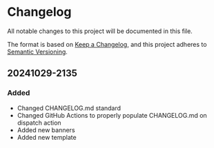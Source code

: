 # Changelog

All notable changes to this project will be documented in this file.

The format is based on [Keep a Changelog](https://keepachangelog.com/en/1.1.0/),
and this project adheres to [Semantic Versioning](https://semver.org/spec/v2.0.0.html).

## 20241029-2135

### Added
- Changed CHANGELOG.md standard
- Changed GitHub Actions to properly populate CHANGELOG.md on dispatch action
- Added new banners
- Added new template
